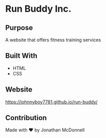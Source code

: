 # Run Buddy Inc.

## Purpose
A website that offers fitness training services

## Built With
* HTML
* CSS

## Website
https://johnnyboy7781.github.io/run-buddy/

## Contribution
Made with ♥ by Jonathan McDonnell
